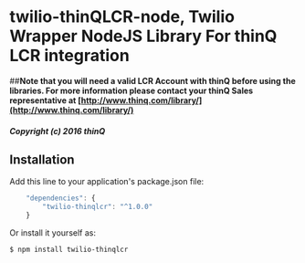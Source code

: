 # twilio-thinQLCR-node, Twilio Wrapper NodeJS Library For thinQ LCR integration

##**Note that you will need a valid LCR Account with thinQ before using the libraries. For more information please contact your thinQ Sales representative at [http://www.thinq.com/library/](http://www.thinq.com/library/)**

#### *Copyright (c) 2016 thinQ*

## Installation

Add this line to your application's package.json file:

```javascript
    "dependencies": {
        "twilio-thinqlcr": "^1.0.0"
    }
```

Or install it yourself as:

    $ npm install twilio-thinqlcr